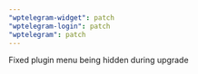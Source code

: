 ```yaml
---
"wptelegram-widget": patch
"wptelegram-login": patch
"wptelegram": patch
---
```


Fixed plugin menu being hidden during upgrade
